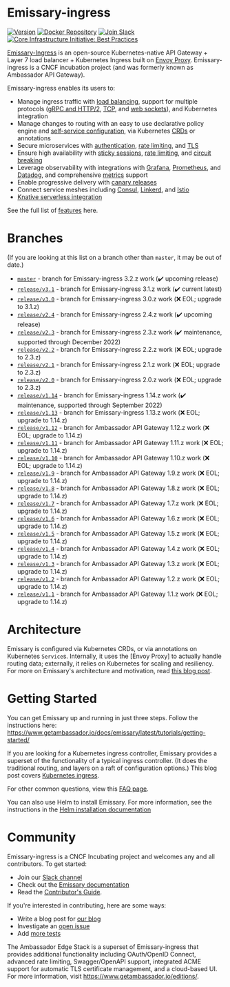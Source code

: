 Emissary-ingress
================

<!-- [![Alt Text][image-url]][link-url] -->
[![Version][badge-version-img]][badge-version-link]
[![Docker Repository][badge-docker-img]][badge-docker-link]
[![Join Slack][badge-slack-img]][badge-slack-link]
[![Core Infrastructure Initiative: Best Practices][badge-cii-img]][badge-cii-link]

[badge-version-img]: https://img.shields.io/docker/v/emissaryingress/emissary?sort=semver
[badge-version-link]: https://github.com/emissary-ingress/emissary/releases
[badge-docker-img]: https://img.shields.io/docker/pulls/emissaryingress/emissary
[badge-docker-link]: https://hub.docker.com/r/emissaryingress/emissary
[badge-slack-img]: https://img.shields.io/badge/slack-join-orange.svg
[badge-slack-link]: https://a8r.io/slack
[badge-cii-img]: https://bestpractices.coreinfrastructure.org/projects/1852/badge
[badge-cii-link]: https://bestpractices.coreinfrastructure.org/projects/1852

<!-- Links are (mostly) at the end of this document, for legibility. -->

[Emissary-Ingress](https://www.getambassador.io) is an open-source Kubernetes-native API Gateway +
Layer 7 load balancer + Kubernetes Ingress built on [Envoy Proxy](https://www.envoyproxy.io).
Emissary-ingress is a CNCF incubation project (and was formerly known as Ambassador API Gateway).

Emissary-ingress enables its users to:
* Manage ingress traffic with [load balancing], support for multiple protocols ([gRPC and HTTP/2], [TCP], and [web sockets]), and Kubernetes integration
* Manage changes to routing with an easy to use declarative policy engine and [self-service configuration], via Kubernetes [CRDs] or annotations
* Secure microservices with [authentication], [rate limiting], and [TLS]
* Ensure high availability with [sticky sessions], [rate limiting], and [circuit breaking]
* Leverage observability with integrations with [Grafana], [Prometheus], and [Datadog], and comprehensive [metrics] support
* Enable progressive delivery with [canary releases]
* Connect service meshes including [Consul], [Linkerd], and [Istio]
* [Knative serverless integration]

See the full list of [features](https://www.getambassador.io/features/) here.

Branches
========

(If you are looking at this list on a branch other than `master`, it
may be out of date.)

- [`master`](https://github.com/emissary-ingress/emissary/tree/master) - branch for Emissary-ingress 3.2.z work (:heavy_check_mark: upcoming release)
- [`release/v3.1`](https://github.com/emissary-ingress/emissary/tree/release/v3.1) - branch for Emissary-ingress 3.1.z work (:heavy_check_mark: current latest)
- [`release/v3.0`](https://github.com/emissary-ingress/emissary/tree/release/v3.0) - branch for Emissary-ingress 3.0.z work (:x: EOL; upgrade to 3.1.z)
- [`release/v2.4`](https://github.com/emissary-ingress/emissary/tree/release/v2.4) - branch for Emissary-ingress 2.4.z work (:heavy_check_mark: upcoming release)
- [`release/v2.3`](https://github.com/emissary-ingress/emissary/tree/release/v2.3) - branch for Emissary-ingress 2.3.z work (:heavy_check_mark: maintenance, supported through December 2022)
- [`release/v2.2`](https://github.com/emissary-ingress/emissary/tree/release/v2.2) - branch for Emissary-ingress 2.2.z work (:x: EOL; upgrade to 2.3.z)
- [`release/v2.1`](https://github.com/emissary-ingress/emissary/tree/release/v2.1) - branch for Emissary-ingress 2.1.z work (:x: EOL; upgrade to 2.3.z)
- [`release/v2.0`](https://github.com/emissary-ingress/emissary/tree/release/v2.0) - branch for Emissary-ingress 2.0.z work (:x: EOL; upgrade to 2.3.z)
- [`release/v1.14`](https://github.com/emissary-ingress/emissary/tree/release/v1.14) - branch for Emissary-ingress 1.14.z work (:heavy_check_mark: maintenance, supported through September 2022)
- [`release/v1.13`](https://github.com/emissary-ingress/emissary/tree/release/v1.13) - branch for Emissary-ingress 1.13.z work (:x: EOL; upgrade to 1.14.z)
- [`release/v1.12`](https://github.com/emissary-ingress/emissary/tree/release/v1.12) - branch for Ambassador API Gateway 1.12.z work (:x: EOL; upgrade to 1.14.z)
- [`release/v1.11`](https://github.com/emissary-ingress/emissary/tree/release/v1.11) - branch for Ambassador API Gateway 1.11.z work (:x: EOL; upgrade to 1.14.z)
- [`release/v1.10`](https://github.com/emissary-ingress/emissary/tree/release/v1.10) - branch for Ambassador API Gateway 1.10.z work (:x: EOL; upgrade to 1.14.z)
- [`release/v1.9`](https://github.com/emissary-ingress/emissary/tree/release/v1.9) - branch for Ambassador API Gateway 1.9.z work (:x: EOL; upgrade to 1.14.z)
- [`release/v1.8`](https://github.com/emissary-ingress/emissary/tree/release/v1.8) - branch for Ambassador API Gateway 1.8.z work (:x: EOL; upgrade to 1.14.z)
- [`release/v1.7`](https://github.com/emissary-ingress/emissary/tree/release/v1.7) - branch for Ambassador API Gateway 1.7.z work (:x: EOL; upgrade to 1.14.z)
- [`release/v1.6`](https://github.com/emissary-ingress/emissary/tree/release/v1.6) - branch for Ambassador API Gateway 1.6.z work (:x: EOL; upgrade to 1.14.z)
- [`release/v1.5`](https://github.com/emissary-ingress/emissary/tree/release/v1.5) - branch for Ambassador API Gateway 1.5.z work (:x: EOL; upgrade to 1.14.z)
- [`release/v1.4`](https://github.com/emissary-ingress/emissary/tree/release/v1.4) - branch for Ambassador API Gateway 1.4.z work (:x: EOL; upgrade to 1.14.z)
- [`release/v1.3`](https://github.com/emissary-ingress/emissary/tree/release/v1.3) - branch for Ambassador API Gateway 1.3.z work (:x: EOL; upgrade to 1.14.z)
- [`release/v1.2`](https://github.com/emissary-ingress/emissary/tree/release/v1.2) - branch for Ambassador API Gateway 1.2.z work (:x: EOL; upgrade to 1.14.z)
- [`release/v1.1`](https://github.com/emissary-ingress/emissary/tree/release/v1.1) - branch for Ambassador API Gateway 1.1.z work (:x: EOL; upgrade to 1.14.z)

Architecture
============

Emissary is configured via Kubernetes CRDs, or via annotations on Kubernetes `Service`s. Internally,
it uses the [Envoy Proxy] to actually handle routing data; externally, it relies on Kubernetes for
scaling and resiliency. For more on Emissary's architecture and motivation, read [this blog post](https://blog.getambassador.io/building-ambassador-an-open-source-api-gateway-on-kubernetes-and-envoy-ed01ed520844).

Getting Started
===============

You can get Emissary up and running in just three steps. Follow the instructions here: https://www.getambassador.io/docs/emissary/latest/tutorials/getting-started/

If you are looking for a Kubernetes ingress controller, Emissary provides a superset of the functionality of a typical ingress controller. (It does the traditional routing, and layers on a raft of configuration options.) This blog post covers [Kubernetes ingress](https://blog.getambassador.io/kubernetes-ingress-nodeport-load-balancers-and-ingress-controllers-6e29f1c44f2d).

For other common questions, view this [FAQ page](https://www.getambassador.io/docs/emissary/latest/about/faq/).

You can also use Helm to install Emissary. For more information, see the instructions in the [Helm installation documentation](https://www.getambassador.io/docs/emissary/latest/topics/install/helm/)

Community
=========

Emissary-ingress is a CNCF Incubating project and welcomes any and all contributors. To get started:

* Join our [Slack channel](https://a8r.io/slack)
* Check out the [Emissary documentation](https://www.getambassador.io/docs/emissary/)
* Read the [Contributor's Guide](https://github.com/emissary-ingress/emissary/blob/master/DEVELOPING.md).

If you're interested in contributing, here are some ways:

* Write a blog post for [our blog](https://blog.getambassador.io)
* Investigate an [open issue](https://github.com/emissary-ingress/emissary/issues)
* Add [more tests](https://github.com/emissary-ingress/emissary/tree/master/ambassador/tests)

The Ambassador Edge Stack is a superset of Emissary-ingress that provides additional functionality including OAuth/OpenID Connect, advanced rate limiting, Swagger/OpenAPI support, integrated ACME support for automatic TLS certificate management, and a cloud-based UI. For more information, visit https://www.getambassador.io/editions/.

<!-- Please keep this list sorted. -->
[authentication]: https://www.getambassador.io/docs/emissary/latest/topics/running/services/auth-service/
[canary releases]: https://www.getambassador.io/docs/emissary/latest/topics/using/canary/
[circuit breaking]: https://www.getambassador.io/docs/emissary/latest/topics/using/circuit-breakers/
[Consul]: https://www.getambassador.io/docs/emissary/latest/howtos/consul/
[CRDs]: https://kubernetes.io/docs/concepts/extend-kubernetes/api-extension/custom-resources/
[Datadog]: https://www.getambassador.io/docs/emissary/latest/topics/running/statistics/#datadog
[Grafana]: https://www.getambassador.io/docs/emissary/latest/topics/running/statistics/#grafana
[gRPC and HTTP/2]: https://www.getambassador.io/docs/emissary/latest/howtos/grpc/
[Istio]: https://www.getambassador.io/docs/emissary/latest/howtos/istio/
[Knative serverless integration]: https://www.getambassador.io/docs/emissary/latest/howtos/knative/
[Linkerd]: https://www.getambassador.io/docs/emissary/latest/howtos/linkerd2/
[load balancing]: https://www.getambassador.io/docs/emissary/latest/topics/running/load-balancer/
[metrics]: https://www.getambassador.io/docs/emissary/latest/topics/running/statistics/
[Prometheus]: https://www.getambassador.io/docs/emissary/latest/topics/running/statistics/#prometheus
[rate limiting]: https://www.getambassador.io/docs/emissary/latest/topics/running/services/rate-limit-service/
[self-service configuration]: https://www.getambassador.io/docs/emissary/latest/topics/using/mappings/
[sticky sessions]: https://www.getambassador.io/docs/emissary/latest/topics/running/load-balancer/#sticky-sessions--session-affinity
[TCP]: https://www.getambassador.io/docs/emissary/latest/topics/using/tcpmappings/
[TLS]: https://www.getambassador.io/docs/emissary/latest/howtos/tls-termination/
[web sockets]: https://www.getambassador.io/docs/emissary/latest/topics/using/tcpmappings/
